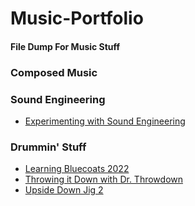 # Music-Portfolio

#### File Dump For Music Stuff

### Composed Music

### Sound Engineering
- [Experimenting with Sound Engineering](https://www.youtube.com/watch?v=UnRNf9fz1sA)

### Drummin' Stuff
- [Learning Bluecoats 2022](https://www.youtube.com/watch?v=YYaJxCxd0X4)
- [Throwing it Down with Dr. Throwdown](https://www.youtube.com/shorts/Ed8UCtzNeGU)
- [Upside Down Jig 2](https://www.youtube.com/shorts/PcYrwzG0R-k)
